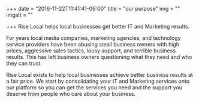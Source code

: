 +++
date = "2016-11-22T11:41:41-06:00"
title = "our purpose"
img = ""
imgalt = ""

+++
Rise Local helps local businesses get better IT and Marketing results.
<!--more-->

For years local media companies, marketing agencies, and technology service providers have been abusing small business owners with high prices, aggressive sales tactics, lousy support, and terrible business results. This has left business owners questioning what they need and who they can trust.

Rise Local exists to help local businesses achieve better business results at a fair price. We start by consolidating your IT and Marketing services onto our platform so you can get the services you need and the support you deserve from people who care about your business.
